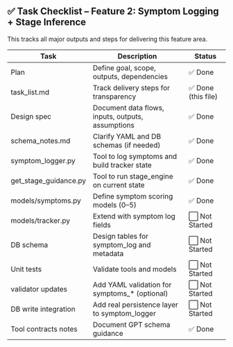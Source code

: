 ## ✅ Task Checklist – Feature 2: Symptom Logging + Stage Inference

This tracks all major outputs and steps for delivering this feature area.

| Task | Description | Status |
|------|-------------|--------|
| Plan | Define goal, scope, outputs, dependencies | ✅ Done
| task_list.md | Track delivery steps for transparency | ✅ Done (this file)
| Design spec | Document data flows, inputs, outputs, assumptions | ✅ Done
| schema_notes.md | Clarify YAML and DB schemas (if needed) | ✅ Done
| symptom_logger.py | Tool to log symptoms and build tracker state | ✅ Done
| get_stage_guidance.py | Tool to run stage_engine on current state | ✅ Done
| models/symptoms.py | Define symptom scoring models (0–5) | ✅ Done
| models/tracker.py | Extend with symptom log fields | ⬜ Not Started
| DB schema | Design tables for symptom_log and metadata | ⬜ Not Started
| Unit tests | Validate tools and models | ⬜ Not Started
| validator updates | Add YAML validation for symptoms_* (optional) | ⬜ Not Started
| DB write integration | Add real persistence layer to symptom_logger | ⬜ Not Started
| Tool contracts notes | Document GPT schema guidance | ✅ Done